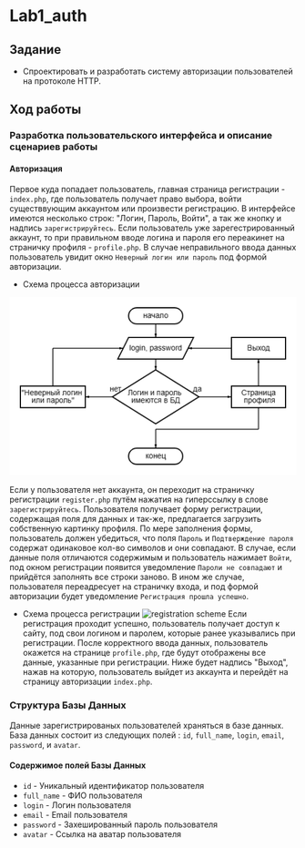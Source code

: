 # Lab1_auth

## Задание
- Спроектировать и разработать систему авторизации пользователей на протоколе HTTP.
## Ход работы
### Разработка пользовательского интерфейса и описание сценариев работы

#### Авторизация
Первое куда попадает пользователь, главная страница регистрации - `index.php`, где пользователь получает право выбора, войти существвующим аккаунтом или произвести регистрацию. В интерфейсе имеются несколько строк: "Логин, Пароль, Войти", а так же кнопку и  надпись `зарегистрируйтесь`. Если пользователь уже зарегестрированный аккаунт, то при правильном вводе логина и пароля его переакинет на страничку профиля - `profile.php`. В случае неправильного ввода данных пользователь увидит окно `Неверный логин или пароль` под формой авторизации. 
- Схема процесса авторизации

![autorization scheme](Лаб1/1.png "autorization scheme")

Если у пользователя нет аккаунта, он переходит на страничку регистрации `register.php` путём нажатия на гиперссылку в слове `зарегистрируйтесь`. Пользователя получвает форму регистрации, содержащая поля для данных и так-же, предлагается загрузить собственную картинку профиля. По мере заполнения формы, пользователь должен убедиться, что поля `Пароль` и `Подтверждение пароля` содержат одинаковое кол-во символов и они совпадают. В случае, если данные поля отличаются содержимым и пользователь нажимает `Войти`, под окном регистрации появится уведомление `Пароли не совпадают` и прийдётся заполнять все строки заново. В ином же случае, пользователя переадресует на страничку входа, и под формой авторизации будет уведомление `Регистрация прошла успешно`.
- Схема процесса регистрации 
![registration scheme](/2.png "registration scheme")
Если регистрация проходит успешно, пользователь получает доступ к сайту, под свои логином и паролем, которые ранее указывались при регистрации. После корректного ввода данных, пользователь окажется на странице `profile.php`, где будут отображены все данные, указанные при регистрации. Ниже будет надпись "Выход", нажав на которую, пользователь выйдет из аккаунта и перейдёт на страницу авторизации `index.php`.

### Структура Базы Данных
Данные зарегистрированых пользователей храняться в базе данных. База данных состоит из следующих полей : `id`, `full_name`, `login`, `email`, `password`, и `avatar`.
#### Содержимое полей Базы Данных
- `id` - Уникальный идентификатор пользователя
- `full_name` - ФИО пользователя
- `login` - Логин пользователя
- `email` - Email пользователя
- `password` - Захешированный пароль пользователя
- `avatar` - Ссылка на аватар пользователя
